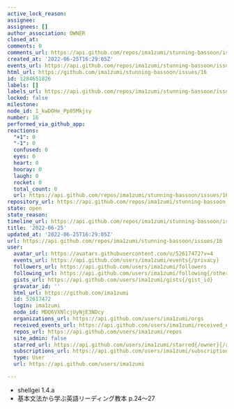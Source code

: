 ```yaml
---
active_lock_reason: 
assignee: 
assignees: []
author_association: OWNER
closed_at: 
comments: 0
comments_url: https://api.github.com/repos/ima1zumi/stunning-bassoon/issues/16/comments
created_at: '2022-06-25T16:29:05Z'
events_url: https://api.github.com/repos/ima1zumi/stunning-bassoon/issues/16/events
html_url: https://github.com/ima1zumi/stunning-bassoon/issues/16
id: 1284651826
labels: []
labels_url: https://api.github.com/repos/ima1zumi/stunning-bassoon/issues/16/labels{/name}
locked: false
milestone: 
node_id: I_kwDOHe_Pp85Mkjsy
number: 16
performed_via_github_app: 
reactions:
  "+1": 0
  "-1": 0
  confused: 0
  eyes: 0
  heart: 0
  hooray: 0
  laugh: 0
  rocket: 0
  total_count: 0
  url: https://api.github.com/repos/ima1zumi/stunning-bassoon/issues/16/reactions
repository_url: https://api.github.com/repos/ima1zumi/stunning-bassoon
state: open
state_reason: 
timeline_url: https://api.github.com/repos/ima1zumi/stunning-bassoon/issues/16/timeline
title: '2022-06-25'
updated_at: '2022-06-25T16:29:05Z'
url: https://api.github.com/repos/ima1zumi/stunning-bassoon/issues/16
user:
  avatar_url: https://avatars.githubusercontent.com/u/52617472?v=4
  events_url: https://api.github.com/users/ima1zumi/events{/privacy}
  followers_url: https://api.github.com/users/ima1zumi/followers
  following_url: https://api.github.com/users/ima1zumi/following{/other_user}
  gists_url: https://api.github.com/users/ima1zumi/gists{/gist_id}
  gravatar_id: ''
  html_url: https://github.com/ima1zumi
  id: 52617472
  login: ima1zumi
  node_id: MDQ6VXNlcjUyNjE3NDcy
  organizations_url: https://api.github.com/users/ima1zumi/orgs
  received_events_url: https://api.github.com/users/ima1zumi/received_events
  repos_url: https://api.github.com/users/ima1zumi/repos
  site_admin: false
  starred_url: https://api.github.com/users/ima1zumi/starred{/owner}{/repo}
  subscriptions_url: https://api.github.com/users/ima1zumi/subscriptions
  type: User
  url: https://api.github.com/users/ima1zumi

---
```

- shellgei 1.4.a
- 基本文法から学ぶ英語リーディング教本 p.24〜27